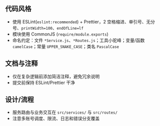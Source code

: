 ## 代码风格
- 使用 ESLint(`eslint:recommended`) + Prettier，2 空格缩进、单引号、无分号、`printWidth=100`、`endOfLine=lf`
- 模块使用 CommonJS (`require/module.exports`)
- 命名约定：文件 `*Service.js`、`*Routes.js`；工具小驼峰；变量/函数 `camelCase`；常量 `UPPER_SNAKE_CASE`；类名 `PascalCase`

## 文档与注释
- 仅在复杂逻辑前添加简洁注释，避免冗余说明
- 提交前保持 ESLint/Prettier 干净

## 设计/流程
- 服务路由与业务交互在 `src/services/` 与 `src/routes/`
- 注意多账号调度、限流、日志和错误分支覆盖
